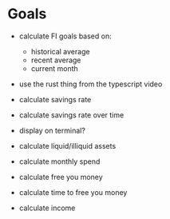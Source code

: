# Goals

- calculate FI goals based on:

  - historical average
  - recent average
  - current month

- use the rust thing from the typescript video
- calculate savings rate
- calculate savings rate over time
- display on terminal?
- calculate liquid/illiquid assets
- calculate monthly spend
- calculate free you money
- calculate time to free you money
- calculate income
